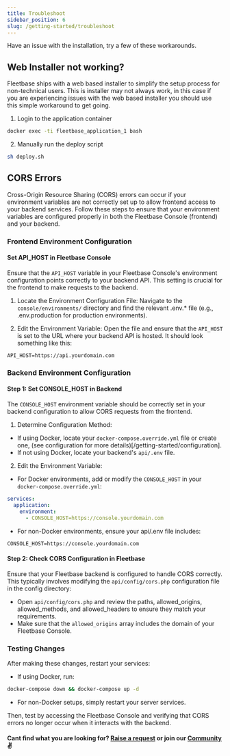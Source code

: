 ```yaml
---
title: Troubleshoot
sidebar_position: 6
slug: /getting-started/troubleshoot
---
```


Have an issue with the installation, try a few of these workarounds.

## Web Installer not working?

Fleetbase ships with a web based installer to simplify the setup process for non-technical users. This is installer may not always work, in this case if you are experiencing issues with the web based installer you should use this simple workaround to get going.

1. Login to the application container
```bash
docker exec -ti fleetbase_application_1 bash
```

2. Manually run the deploy script
```bash
sh deploy.sh
```

## CORS Errors

Cross-Origin Resource Sharing (CORS) errors can occur if your environment variables are not correctly set up to allow frontend access to your backend services. Follow these steps to ensure that your environment variables are configured properly in both the Fleetbase Console (frontend) and your backend.

### Frontend Environment Configuration

#### Set API_HOST in Fleetbase Console

Ensure that the `API_HOST` variable in your Fleetbase Console's environment configuration points correctly to your backend API. This setting is crucial for the frontend to make requests to the backend.

1. Locate the Environment Configuration File:
Navigate to the `console/environments/` directory and find the relevant .env.* file (e.g., .env.production for production environments).

2. Edit the Environment Variable:
Open the file and ensure that the `API_HOST` is set to the URL where your backend API is hosted. It should look something like this:
```plaintext
API_HOST=https://api.yourdomain.com
```

### Backend Environment Configuration

#### Step 1: Set CONSOLE_HOST in Backend

The `CONSOLE_HOST` environment variable should be correctly set in your backend configuration to allow CORS requests from the frontend.

1. Determine Configuration Method:
- If using Docker, locate your `docker-compose.override.yml` file or create one, (see configuration for more details)[/getting-started/configuration].
- If not using Docker, locate your backend's `api/.env` file.

2. Edit the Environment Variable:
- For Docker environments, add or modify the `CONSOLE_HOST` in your `docker-compose.override.yml`:
```yaml
services:
  application:
    environment:
      - CONSOLE_HOST=https://console.yourdomain.com
```
- For non-Docker environments, ensure your api/.env file includes:
```plaintext
CONSOLE_HOST=https://console.yourdomain.com
```

#### Step 2: Check CORS Configuration in Fleetbase

Ensure that your Fleetbase backend is configured to handle CORS correctly. This typically involves modifying the `api/config/cors.php` configuration file in the config directory:

- Open `api/config/cors.php` and review the paths, allowed_origins, allowed_methods, and allowed_headers to ensure they match your requirements.
- Make sure that the `allowed_origins` array includes the domain of your Fleetbase Console.

### Testing Changes

After making these changes, restart your services:

- If using Docker, run:
```bash
docker-compose down && docker-compose up -d
```
- For non-Docker setups, simply restart your server services.

Then, test by accessing the Fleetbase Console and verifying that CORS errors no longer occur when it interacts with the backend.

#### Cant find what you are looking for? [Raise a request](https://github.com/fleetbase/docs/issues) or join our [Community](https://discord.gg/HnTqQ6zAVn) ✌️ 
